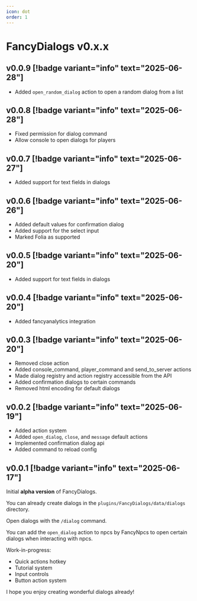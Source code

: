 ```yaml
---
icon: dot
order: 1
---
```


# FancyDialogs v0.x.x

## v0.0.9 [!badge variant="info" text="2025-06-28"]

- Added `open_random_dialog` action to open a random dialog from a list

## v0.0.8 [!badge variant="info" text="2025-06-28"]

- Fixed permission for dialog command
- Allow console to open dialogs for players


## v0.0.7 [!badge variant="info" text="2025-06-27"]

- Added support for text fields in dialogs

## v0.0.6 [!badge variant="info" text="2025-06-26"]

- Added default values for confirmation dialog
- Added support for the select input
- Marked Folia as supported

## v0.0.5 [!badge variant="info" text="2025-06-20"]

- Added support for text fields in dialogs

## v0.0.4 [!badge variant="info" text="2025-06-20"]

- Added fancyanalytics integration

## v0.0.3 [!badge variant="info" text="2025-06-20"]

- Removed close action
- Added console_command, player_command and send_to_server actions
- Made dialog registry and action registry accessible from the API
- Added confirmation dialogs to certain commands
- Removed html encoding for default dialogs

## v0.0.2 [!badge variant="info" text="2025-06-19"]

- Added action system
- Added `open_dialog`, `close`, and `message` default actions
- Implemented confirmation dialog api
- Added command to reload config

## v0.0.1 [!badge variant="info" text="2025-06-17"]

Initial **alpha version** of FancyDialogs.

You can already create dialogs in the `plugins/FancyDialogs/data/dialogs` directory.

Open dialogs with the `/dialog` command.

You can add the `open_dialog` action to npcs by FancyNpcs to open certain dialogs when interacting with npcs.

Work-in-progress:
- Quick actions hotkey
- Tutorial system
- Input controls
- Button action system

I hope you enjoy creating wonderful dialogs already!

